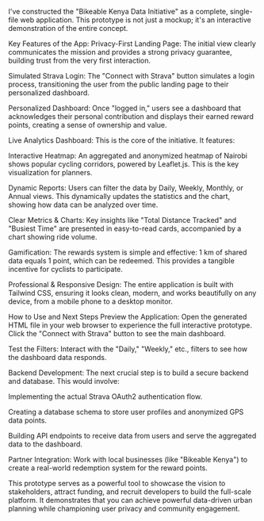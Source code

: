 I've constructed the "Bikeable Kenya Data Initiative" as a complete, single-file web application. This prototype is not just a mockup; it's an interactive demonstration of the entire concept.

Key Features of the App:
Privacy-First Landing Page: The initial view clearly communicates the mission and provides a strong privacy guarantee, building trust from the very first interaction.

Simulated Strava Login: The "Connect with Strava" button simulates a login process, transitioning the user from the public landing page to their personalized dashboard.

Personalized Dashboard: Once "logged in," users see a dashboard that acknowledges their personal contribution and displays their earned reward points, creating a sense of ownership and value.

Live Analytics Dashboard: This is the core of the initiative. It features:

Interactive Heatmap: An aggregated and anonymized heatmap of Nairobi shows popular cycling corridors, powered by Leaflet.js. This is the key visualization for planners.

Dynamic Reports: Users can filter the data by Daily, Weekly, Monthly, or Annual views. This dynamically updates the statistics and the chart, showing how data can be analyzed over time.

Clear Metrics & Charts: Key insights like "Total Distance Tracked" and "Busiest Time" are presented in easy-to-read cards, accompanied by a chart showing ride volume.

Gamification: The rewards system is simple and effective: 1 km of shared data equals 1 point, which can be redeemed. This provides a tangible incentive for cyclists to participate.

Professional & Responsive Design: The entire application is built with Tailwind CSS, ensuring it looks clean, modern, and works beautifully on any device, from a mobile phone to a desktop monitor.

How to Use and Next Steps
Preview the Application: Open the generated HTML file in your web browser to experience the full interactive prototype. Click the "Connect with Strava" button to see the main dashboard.

Test the Filters: Interact with the "Daily," "Weekly," etc., filters to see how the dashboard data responds.

Backend Development: The next crucial step is to build a secure backend and database. This would involve:

Implementing the actual Strava OAuth2 authentication flow.

Creating a database schema to store user profiles and anonymized GPS data points.

Building API endpoints to receive data from users and serve the aggregated data to the dashboard.

Partner Integration: Work with local businesses (like "Bikeable Kenya") to create a real-world redemption system for the reward points.

This prototype serves as a powerful tool to showcase the vision to stakeholders, attract funding, and recruit developers to build the full-scale platform. It demonstrates that you can achieve powerful data-driven urban planning while championing user privacy and community engagement.
